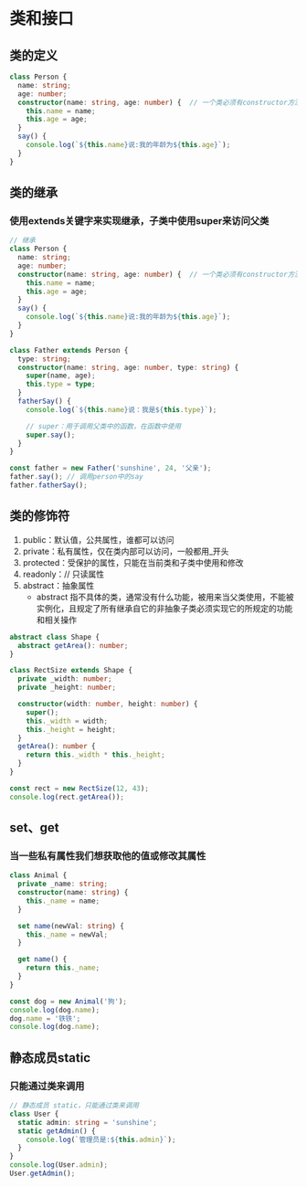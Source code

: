 # 类和接口

## 类的定义

```typescript
class Person {
  name: string;
  age: number;
  constructor(name: string, age: number) {  // 一个类必须有constructor方法，如果没有，一个空的constructor方法会被默认添加
    this.name = name;
    this.age = age;
  }
  say() {
    console.log(`${this.name}说:我的年龄为${this.age}`);
  }
}
```

## 类的继承

### 使用extends关键字来实现继承，子类中使用super来访问父类

```typescript
// 继承
class Person {
  name: string;
  age: number;
  constructor(name: string, age: number) {  // 一个类必须有constructor方法，如果没有，一个空的constructor方法会被默认添加
    this.name = name;
    this.age = age;
  }
  say() {
    console.log(`${this.name}说:我的年龄为${this.age}`);
  }
}

class Father extends Person {
  type: string;
  constructor(name: string, age: number, type: string) {
    super(name, age);
    this.type = type;
  }
  fatherSay() {
    console.log(`${this.name}说：我是${this.type}`);

    // super：用于调用父类中的函数，在函数中使用
    super.say();
  }
}

const father = new Father('sunshine', 24, '父亲');
father.say(); // 调用person中的say
father.fatherSay();
```

## 类的修饰符

1. public：默认值，公共属性，谁都可以访问
2. private：私有属性，仅在类内部可以访问，一般都用_开头
3. protected：受保护的属性，只能在当前类和子类中使用和修改
4. readonly：// 只读属性
5. abstract：抽象属性
   + abstract 指不具体的类，通常没有什么功能，被用来当父类使用，不能被实例化，且规定了所有继承自它的非抽象子类必须实现它的所规定的功能和相关操作

```typescript
abstract class Shape {
  abstract getArea(): number;
}

class RectSize extends Shape {
  private _width: number;
  private _height: number;

  constructor(width: number, height: number) {
    super();
    this._width = width;
    this._height = height;
  }
  getArea(): number {
    return this._width * this._height;
  }
}

const rect = new RectSize(12, 43);
console.log(rect.getArea());
```

## set、get

### 当一些私有属性我们想获取他的值或修改其属性

```typescript
class Animal {
  private _name: string;
  constructor(name: string) {
    this._name = name;
  }

  set name(newVal: string) {
    this._name = newVal;
  }

  get name() {
    return this._name;
  }
}

const dog = new Animal('狗');
console.log(dog.name);
dog.name = '铁铁';
console.log(dog.name);
```

## 静态成员static

### 只能通过类来调用

```typescript
// 静态成员 static，只能通过类来调用
class User {
  static admin: string = 'sunshine';
  static getAdmin() {
    console.log(`管理员是:${this.admin}`);
  }
}
console.log(User.admin);
User.getAdmin();
```

